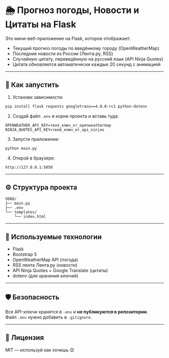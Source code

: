 # 🌦️ Прогноз погоды, Новости и Цитаты на Flask

Это мини-веб-приложение на Flask, которое отображает:

- Текущий прогноз погоды по введённому городу (OpenWeatherMap)
- Последние новости из России (Лента.ру, RSS)
- Случайную цитату, переведённую на русский язык (API Ninja Quotes)
- Цитата обновляется автоматически каждые 20 секунд с анимацией

---

## 🚀 Как запустить

1. Установи зависимости:

```bash
pip install flask requests googletrans==4.0.0-rc1 python-dotenv
```

2. Создай файл `.env` в корне проекта и вставь туда:

```
OPENWEATHER_API_KEY=твоя_ключ_от_openweathermap
NINJA_QUOTES_API_KEY=твой_ключ_от_api_ninjas
```

3. Запусти приложение:

```bash
python main.py
```

4. Открой в браузере:

```
http://127.0.0.1:5050
```

---

## ⚙️ Структура проекта

```
VD08/
├── main.py
├── .env
└── templates/
    └── index.html
```

---

## 🧠 Используемые технологии

- Flask
- Bootstrap 5
- OpenWeatherMap API (погода)
- RSS лента Лента.ру (новости)
- API Ninja Quotes + Google Translate (цитаты)
- dotenv (для хранения ключей)

---

## 🛡 Безопасность

Все API-ключи хранятся в `.env` и **не публикуются в репозитории**.  
Файл `.env` нужно добавить в `.gitignore`.

---

## 📄 Лицензия

MIT — используй как хочешь 😊